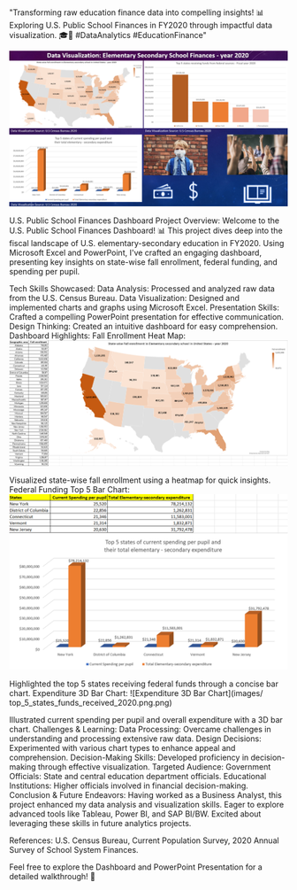 ﻿"Transforming raw education finance data into compelling insights! 📊 Exploring U.S. Public School Finances in FY2020 through impactful data visualization. 🎓💼 #DataAnalytics #EducationFinance"

![Data Dashboard](images/datadashboard.png.png)

U.S. Public School Finances Dashboard
Project Overview:
Welcome to the U.S. Public School Finances Dashboard! 📊 This project dives deep into the fiscal landscape of U.S. elementary-secondary education in FY2020. Using Microsoft Excel and PowerPoint, I've crafted an engaging dashboard, presenting key insights on state-wise fall enrollment, federal funding, and spending per pupil.

Tech Skills Showcased:
Data Analysis: Processed and analyzed raw data from the U.S. Census Bureau.
Data Visualization: Designed and implemented charts and graphs using Microsoft Excel.
Presentation Skills: Crafted a compelling PowerPoint presentation for effective communication.
Design Thinking: Created an intuitive dashboard for easy comprehension.
Dashboard Highlights:
Fall Enrollment Heat Map:
![Fall Enrollment Heat Map](images/fall_enrollment_heatmap.png.png)

Visualized state-wise fall enrollment using a heatmap for quick insights.
Federal Funding Top 5 Bar Chart:
![Federal Funding Top 5 Bar Chart](images/top_5_states_current_spending.png.png)

Highlighted the top 5 states receiving federal funds through a concise bar chart.
Expenditure 3D Bar Chart:
![Expenditure 3D Bar Chart](images/ top_5_states_funds_received_2020.png.png)

Illustrated current spending per pupil and overall expenditure with a 3D bar chart.
Challenges & Learning:
Data Processing: Overcame challenges in understanding and processing extensive raw data.
Design Decisions: Experimented with various chart types to enhance appeal and comprehension.
Decision-Making Skills: Developed proficiency in decision-making through effective visualization.
Targeted Audience:
Government Officials: State and central education department officials.
Educational Institutions: Higher officials involved in financial decision-making.
Conclusion & Future Endeavors:
Having worked as a Business Analyst, this project enhanced my data analysis and visualization skills. Eager to explore advanced tools like Tableau, Power BI, and SAP BI/BW. Excited about leveraging these skills in future analytics projects.

References:
U.S. Census Bureau, Current Population Survey, 2020 Annual Survey of School System Finances.

Feel free to explore the Dashboard and PowerPoint Presentation for a detailed walkthrough! 🚀
